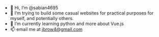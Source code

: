 - 👋 Hi, I’m @sabian4695
- 👀 I’m trying to build some casual websites for practical purposes for myself, and potentially others. 
- 🌱 I’m currently learning python and more about Vue.js
- 📫 email me at jbrow4@gmail.com
